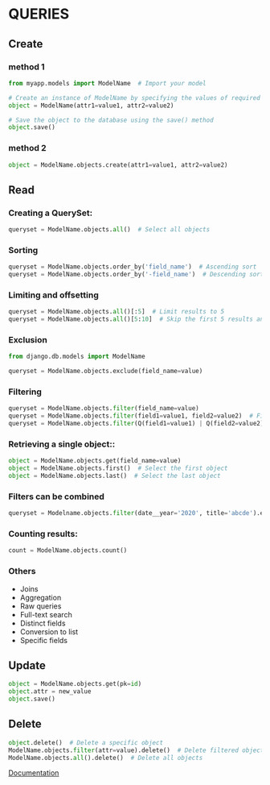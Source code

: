 # QUERIES

## Create

### method 1
```python
from myapp.models import ModelName  # Import your model

# Create an instance of ModelName by specifying the values of required attributes
object = ModelName(attr1=value1, attr2=value2)

# Save the object to the database using the save() method
object.save()
```

### method 2
```python
object = ModelName.objects.create(attr1=value1, attr2=value2)
```

## Read 

### Creating a QuerySet:
```python
queryset = ModelName.objects.all()  # Select all objects
```

### Sorting
```python
queryset = ModelName.objects.order_by('field_name')  # Ascending sort
queryset = ModelName.objects.order_by('-field_name')  # Descending sort
```

### Limiting and offsetting
```python
queryset = ModelName.objects.all()[:5]  # Limit results to 5
queryset = ModelName.objects.all()[5:10]  # Skip the first 5 results and take the next 5
```

### Exclusion
```python
from django.db.models import ModelName

queryset = ModelName.objects.exclude(field_name=value)
```

### Filtering
```python
queryset = ModelName.objects.filter(field_name=value)
queryset = ModelName.objects.filter(field1=value1, field2=value2)  # Filtering with multiple conditions
queryset = ModelName.objects.filter(Q(field1=value1) | Q(field2=value2))  # Filtering with logical operators
```

### Retrieving a single object::
```python
object = ModelName.objects.get(field_name=value)
object = ModelName.objects.first()  # Select the first object
object = ModelName.objects.last()  # Select the last object
```

### Filters can be combined
```python
queryset = Modelname.objects.filter(date__year='2020', title='abcde').exclude(published=True)
```

### Counting results:
```python
count = ModelName.objects.count()
```

### Others
- Joins
- Aggregation
- Raw queries
- Full-text search
- Distinct fields
- Conversion to list
- Specific fields

## Update
```python
object = ModelName.objects.get(pk=id)
object.attr = new_value
object.save()
```

## Delete
```python
object.delete()  # Delete a specific object
ModelName.objects.filter(attr=value).delete()  # Delete filtered objects
ModelName.objects.all().delete()  # Delete all objects
```
[Documentation](https://docs.djangoproject.com/en/5.0/topics/db/queries/)
